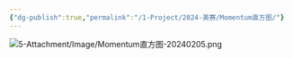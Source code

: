 ```yaml
---
{"dg-publish":true,"permalink":"/1-Project/2024-美赛/Momentum直方图/"}
---
```


![5-Attachment/Image/Momentum直方图-20240205.png](/img/user/5-Attachment/Image/Momentum%E7%9B%B4%E6%96%B9%E5%9B%BE-20240205.png)